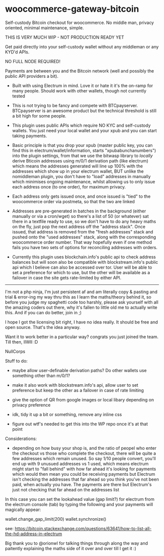 # woocommerce-gateway-bitcoin
Self-custody Bitcoin checkout for woocommerce. No middle man, privacy oriented, minimal maintenance, simple.

THIS IS VERY MUCH WIP - NOT PRODUCTION READY YET


Get paid directly into your self-custody wallet without any middleman or any KYD'd APIs.

NO FULL NODE REQUIRED!

Payments are between you and the Bitcoin network (well and possibly the public API providers a bit).


- Built with using Electrum in mind. Love it or hate it it's the on-ramp for many people. Should work with other wallets, though
not currently tested

- This is not trying to be fancy and compete with BTCpayserver. BTCpayserver is an awesome product but the technical
threshold is still a bit high for some people.

- This plugin uses public APIs which require NO KYC and self-custody wallets. You just need your local wallet and your xpub
and you can start taking payments.

- Basic principle is that you drop your xpub (master public key, you can find this in electrum/wallet/information, starts
"xpubabunchanumbers") into the plugin settings, from that we use the bitwasp library to *locally* derive Bticoin addresses
using m/0/1 derivation path (like electrum) which means the addresses generated will line up 100% with the addresses
which show up in your electrum wallet, BUT unlike the nomiddleman plugin, you don't have to "load" addresses in manually which
minimises ongoing maintenance, whilst allowing us to only issue each address once (to one order), for maximum privacy.

- Each address only gets issued once, and once issued is "tied" to the woocommerce order via postmeta, so that the two are linked

- Addresses are pre-generated in batches in the background  (either manually or via a cron/wget) so there's a list of 50 (or whatever)
sat there in a textfile ready to use, so we don't have to do any heavy maths on the fly, just pop the next address off the "address stack".
Once issued, that address is removed from the "fresh addresses" stack and pushed onto the "used addresses" stack, along with the
corresponding woocommerce order number. That way hopefully even if one method fails you have two sets of options for reconciling addresses
with orders.

- Currently this plugin uses blockchain.info's public api to check address balances but will soon also be compatible with blockstream.info's
public api which I believe can also be accessed over tor. User will be able to set a preference for which to use, but the other will be available
as a failover in case the site gets rate-limited by either API.


-----------------------------

I'm not a php ninja, I'm just persistent af and am literally copy & pasting and trial & error-ing my way thru this as I learn the maths/theory
behind it, so before you judge my spaghetti code too harshly, please ask yourself with all the amazing coders out there, why it's fallen to little
old me to actually write this. And if you can do better, join in ;)

I hope I got the licensing bit right, I have no idea really. It should be free and open source. That's the idea anyway.

Want it to work better in a particular way? congrats you just joined the team. Till then, IIWII :D


NullCorps






Stuff to do:

- maybe allow user-definable derivation paths? Do other wallets use something other than m/0/1?

- make it also work with blockstream.info's api, allow user to set preference but keep the other as a failover in case of rate limiting

- give the option of QR from google images or local libary depending on privacy preference

- idk, tidy it up a bit or something, remove any inline css

- figure out wtf's needed to get this into the WP repo once it's at that point


Considerations:


- depending on how busy your shop is, and the ratio of peopel who enter the checkout vs those who complete the checkout, there will be quite a few addresses
which remain unused. So say 1/10 people convert, you'll end up with 9 unusued addresses vs 1 used, which means electrum might start to "fall behind" with how
far ahead it's looking for payments which would then mean you could be receiving payments but Electrum isn't checking the addresses that far ahead so you think
you've not been paid, when actually you have. The payments are there but Electrum's just not checking that far ahead on the addresses list

In this case you can set the lookahead value (gap limit?) for electrum from the electrum console (tab) by typing the following and your payments will magically
appear:

wallet.change_gap_limit(200)
wallet.synchronize()

see: https://bitcoin.stackexchange.com/questions/63641/how-to-list-all-the-hd-address-in-electrum


  


Big thank you to @orionwl for talking things through along the way and paitently explaining the maths side of it over and over till I get it :)


